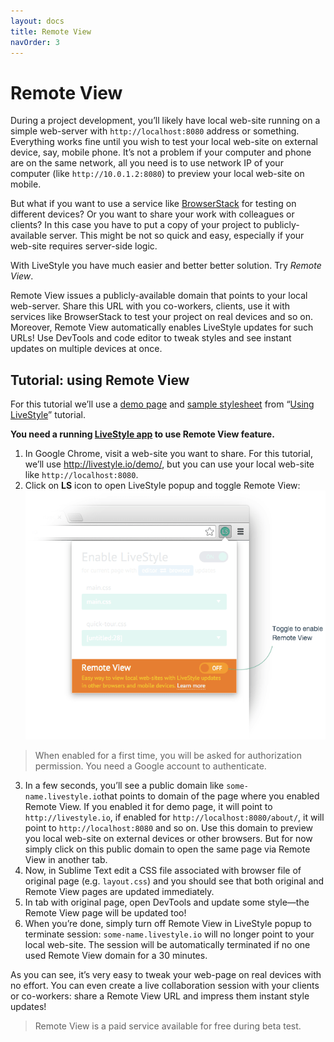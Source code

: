 ```yaml
---
layout: docs
title: Remote View
navOrder: 3
---
```

# Remote View

During a project development, you’ll likely have local web-site running on a simple web-server with `http://localhost:8080` address or something. Everything works fine until you wish to test your local web-site on external device, say, mobile phone. It’s not a problem if your computer and phone are on the same network, all you need is to use network IP of your computer (like `http://10.0.1.2:8080`) to preview your local web-site on mobile.

But what if you want to use a service like [BrowserStack](https://www.browserstack.com) for testing on different devices? Or you want to share your work with colleagues or clients? In this case you have to put a copy of your project to publicly-available server. This might be not so quick and easy, especially if your web-site requires server-side logic.

With LiveStyle you have much easier and better better solution. Try *Remote View*.

Remote View issues a publicly-available domain that points to your local web-server. Share this URL with you co-workers, clients, use it with services like BrowserStack to test your project on real devices and so on. Moreover, Remote View automatically enables LiveStyle updates for such URLs! Use DevTools and code editor to tweak styles and see instant updates on multiple devices at once.

## Tutorial: using Remote View

For this tutorial we’ll use a [demo page](/demo/) and [sample stylesheet](/demo/layout.css) from “[Using LiveStyle](/docs/using-livestyle/)” tutorial.

**You need a running [LiveStyle app](/#download) to use Remote View feature.**

1. In Google Chrome, visit a web-site you want to share. For this tutorial, we’ll use http://livestyle.io/demo/, but you can use your local web-site like `http://localhost:8080`.
2. Click on **LS** icon to open LiveStyle popup and toggle Remote View:
![image](../img/rv1.png)
> When enabled for a first time, you will be asked for authorization permission. You need a Google account to authenticate.
3. In a few seconds, you’ll see a public domain like `some-name.livestyle.io`that points to domain of the page where you enabled Remote View. If you enabled it for demo page, it will point to `http://livestyle.io`, if enabled for `http://localhost:8080/about/`, it will point to `http://localhost:8080` and so on. Use this domain to preview you local web-site on external devices or other browsers. But for now simply click on this public domain to open the same page via Remote View in another tab.
4. Now, in Sublime Text edit a CSS file associated with browser file of original page (e.g. `layout.css`) and you should see that both original and Remote View pages are updated immediately.
5. In tab with original page, open DevTools and update some style—the Remote View page will be updated too!
6. When you’re done, simply turn off Remote View in LiveStyle popup to terminate session: `some-name.livestyle.io` will no longer point to your local web-site. The session will be automatically terminated if no one used Remote View domain for a 30 minutes.

As you can see, it’s very easy to tweak your web-page on real devices with no effort. You can even create a live collaboration session with your clients or co-workers: share a Remote View URL and impress them instant style updates!

> Remote View is a paid service available for free during beta test.
